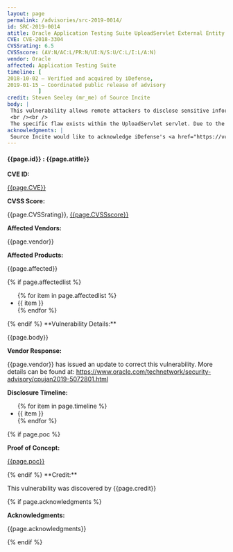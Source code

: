 ```yaml
---
layout: page
permalink: /advisories/src-2019-0014/
id: SRC-2019-0014
atitle: Oracle Application Testing Suite UploadServlet External Entity Injection Information Disclosure Vulnerability
CVE: CVE-2018-3304
CVSSrating: 6.5
CVSSscore: (AV:N/AC:L/PR:N/UI:N/S:U/C:L/I:L/A:N)
vendor: Oracle
affected: Application Testing Suite
timeline: [
2018-10-02 – Verified and acquired by iDefense,
2019-01-15 – Coordinated public release of advisory
          ]
credit: Steven Seeley (mr_me) of Source Incite
body: |
 This vulnerability allows remote attackers to disclose sensitive information on vulnerable installations of Oracle Application Testing Suite. Authentication is not required to exploit this vulnerability.
 <br /><br />
 The specific flaw exists within the UploadServlet servlet. Due to the improper restriction of XML External Entity (XXE) reference, a specially crafted multipart request causes the XML parser to access the contents of an attacker controlled URI and embed these contents back into the XML document for further processing. An attacker can leverage this vulnerability to disclose sensitive information under the context of the SYSTEM.
acknowledgments: |
 Source Incite would like to acknowledge iDefense's <a href="https://vcp.idefense.com/">Vulnerability Contributor Program</a> for the help with co-ordination of this vulnerability.
---
```


<h4><b>{{page.id}} : {{page.atitle}}</b></h4>

**CVE ID:**
<p class="cn"><a href="https://web.nvd.nist.gov/view/vuln/detail?vulnId={{page.CVE}}">{{page.CVE}}</a></p>

**CVSS Score:**
<p class="cn">{{page.CVSSrating}}, <a href="https://nvd.nist.gov/vuln-metrics/cvss/v3-calculator?calculator&version=3&vector={{page.CVSSscore}}">{{page.CVSSscore}}</a></p>

**Affected Vendors:**
<p class="cn">{{page.vendor}}</p>

**Affected Products:**
<p class="cn">{{page.affected}}</p>
{% if page.affectedlist %}
<ul class="cn">
{% for item in page.affectedlist %}
  <li>{{ item }}</li>
{% endfor %}
</ul>
{% endif %}
**Vulnerability Details:**
<p class="cn">{{page.body}}</p>

**Vendor Response:**
<p class="cn">{{page.vendor}} has issued an update to correct this vulnerability. More details can be found at: <a href="https://www.oracle.com/technetwork/security-advisory/cpujan2019-5072801.html">https://www.oracle.com/technetwork/security-advisory/cpujan2019-5072801.html</a></p>

**Disclosure Timeline:**
<ul class="cn">
{% for item in page.timeline %}
  <li>{{ item }}</li>
{% endfor %}
</ul>
{% if page.poc %}

**Proof of Concept:**
<p class="cn"><a href="{{page.poc}}">{{page.poc}}</a></p>
{% endif %}
**Credit:**
<p class="cn">This vulnerability was discovered by {{page.credit}}</p>
{% if page.acknowledgments %}

**Acknowledgments:**
<p class="cn">{{page.acknowledgments}}</p>
{% endif %}
